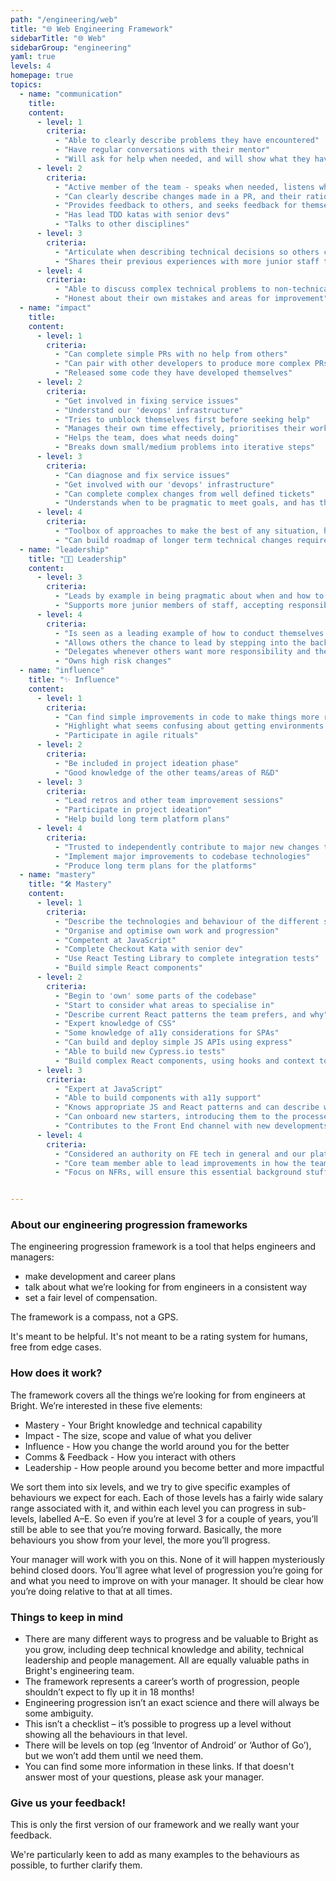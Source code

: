 ```yaml
---
path: "/engineering/web"
title: "🌐 Web Engineering Framework"
sidebarTitle: "🌐 Web"
sidebarGroup: "engineering"
yaml: true
levels: 4
homepage: true
topics:
  - name: "communication"
    title:
    content:
      - level: 1
        criteria:
          - "Able to clearly describe problems they have encountered"
          - "Have regular conversations with their mentor"
          - "Will ask for help when needed, and will show what they have tried for themselves"
      - level: 2
        criteria:
          - "Active member of the team - speaks when needed, listens when needed"
          - "Can clearly describe changes made in a PR, and their rationale"
          - "Provides feedback to others, and seeks feedback for themselves"
          - "Has lead TDD katas with senior devs"
          - "Talks to other disciplines"
      - level: 3
        criteria:
          - "Articulate when describing technical decisions so others can learn thought processes"
          - "Shares their previous experiences with more junior staff to help accelerate their progress"
      - level: 4
        criteria:
          - "Able to discuss complex technical problems to non-technical people"
          - "Honest about their own mistakes and areas for improvement"
  - name: "impact"
    title:
    content:
      - level: 1
        criteria:
          - "Can complete simple PRs with no help from others"
          - "Can pair with other developers to produce more complex PRs"
          - "Released some code they have developed themselves"
      - level: 2
        criteria:
          - "Get involved in fixing service issues"
          - "Understand our 'devops' infrastructure"
          - "Tries to unblock themselves first before seeking help"
          - "Manages their own time effectively, prioritises their workload well, on time for meetings, aware when blocking others and unblocks"
          - "Helps the team, does what needs doing"
          - "Breaks down small/medium problems into iterative steps"
      - level: 3
        criteria:
          - "Can diagnose and fix service issues"
          - "Get involved with our 'devops' infrastructure"
          - "Can complete complex changes from well defined tickets"          
          - "Understands when to be pragmatic to meet goals, and has the discipline to follow up on any compromises made immediately"
      - level: 4
        criteria:
          - "Toolbox of approaches to make the best of any situation, how to split tasks up to deliver earlier, when refactoring is required first, when to bring in more people"
          - "Can build roadmap of longer term technical changes required to codebases"
  - name: "leadership"
    title: "👩‍💼 Leadership"
    content:
      - level: 3
        criteria:
          - "Leads by example in being pragmatic about when and how to deal with tech debt whilst meeting the objectives of the projects they are working on"
          - "Supports more junior members of staff, accepting responsibility for whatever mistakes they may make whilst under supervision"
      - level: 4
        criteria:
          - "Is seen as a leading example of how to conduct themselves in the workplace - both technically and personally"
          - "Allows others the chance to lead by stepping into the background and supporting when appropriate"
          - "Delegates whenever others want more responsibility and the risk is low"
          - "Owns high risk changes"
  - name: "influence"
    title: "✨ Influence"
    content:
      - level: 1
        criteria:
          - "Can find simple improvements in code to make things more readable"
          - "Highlight what seems confusing about getting environments up and running as a new starter"
          - "Participate in agile rituals"
      - level: 2
        criteria:
          - "Be included in project ideation phase"
          - "Good knowledge of the other teams/areas of R&D"
      - level: 3
        criteria:
          - "Lead retros and other team improvement sessions"
          - "Participate in project ideation"
          - "Help build long term platform plans"
      - level: 4
        criteria:
          - "Trusted to independently contribute to major new changes to existing sites, and lead new platforms as required"
          - "Implement major improvements to codebase technologies"
          - "Produce long term plans for the platforms"
  - name: "mastery"
    title: "🛠️ Mastery"
    content:
      - level: 1
        criteria:
          - "Describe the technologies and behaviour of the different sites we support"
          - "Organise and optimise own work and progression"
          - "Competent at JavaScript"
          - "Complete Checkout Kata with senior dev"
          - "Use React Testing Library to complete integration tests"
          - "Build simple React components"
      - level: 2
        criteria:
          - "Begin to 'own' some parts of the codebase"
          - "Start to consider what areas to specialise in"
          - "Describe current React patterns the team prefers, and why"
          - "Expert knowledge of CSS"
          - "Some knowledge of a11y considerations for SPAs"
          - "Can build and deploy simple JS APIs using express"
          - "Able to build new Cypress.io tests"
          - "Build complex React components, using hooks and context to call APIs and manage state"
      - level: 3
        criteria:
          - "Expert at JavaScript"
          - "Able to build components with a11y support"
          - "Knows appropriate JS and React patterns and can describe when to use them and why"
          - "Can onboard new starters, introducing them to the processes and codebases"
          - "Contributes to the Front End channel with new developments others may be interested in"
      - level: 4
        criteria:
          - "Considered an authority on FE tech in general and our platforms"
          - "Core team member able to lead improvements in how the team operates"
          - "Focus on NFRs, will ensure this essential background stuff is done"


---
```

### About our engineering progression frameworks
The engineering progression framework is a tool that helps engineers and managers:
- make development and career plans
- talk about what we’re looking for from engineers in a consistent way
- set a fair level of compensation.

The framework is a compass, not a GPS.

It's meant to be helpful. It's not meant to be a rating system for humans, free from edge cases.

### How does it work?
The framework covers all the things we’re looking for from engineers at Bright. We’re interested in these five elements:
- Mastery - Your Bright knowledge and technical capability
- Impact - The size, scope and value of what you deliver
- Influence - How you change the world around you for the better
- Comms & Feedback - How you interact with others
- Leadership - How people around you become better and more impactful

We sort them into six levels, and we try to give specific examples of behaviours we expect for each. Each of those levels has a fairly wide salary range associated with it, and within each level you can progress in sub-levels, labelled A–E. So even if you’re at level 3 for a couple of years, you’ll still be able to see that you’re moving forward. Basically, the more behaviours you show from your level, the more you’ll progress.

Your manager will work with you on this. None of it will happen mysteriously behind closed doors. You’ll agree what level of progression you’re going for and what you need to improve on with your manager. It should be clear how you’re doing relative to that at all times.

### Things to keep in mind
- There are many different ways to progress and be valuable to Bright as you grow, including deep technical knowledge and ability, technical leadership and people management. All are equally valuable paths in Bright's engineering team.
- The framework represents a career’s worth of progression, people shouldn’t expect to fly up it in 18 months!
- Engineering progression isn’t an exact science and there will always be some ambiguity.
- This isn’t a checklist – it’s possible to progress up a level without showing all the behaviours in that level.
- There will be levels on top (eg ‘Inventor of Android’ or ‘Author of Go’), but we won’t add them until we need them.
- You can find some more information in these links. If that doesn't answer most of your questions, please ask your manager.

### Give us your feedback!
This is only the first version of our framework and we really want your feedback.

We're particularly keen to add as many examples to the behaviours as possible, to further clarify them.
